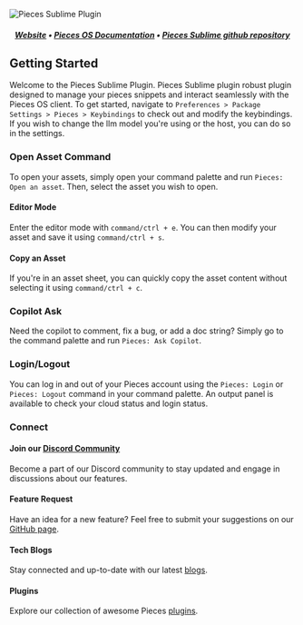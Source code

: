 ![Pieces Sublime Plugin](https://camo.githubusercontent.com/69c990240f877927146712d45be2f690085b9e45b4420736aa373917f8e0b2c8/68747470733a2f2f73746f726167652e676f6f676c65617069732e636f6d2f7069656365735f7374617469635f7265736f75726365732f7066645f77696b692f5049454345535f4d41494e5f4c4f474f5f57494b492e706e67)


##### <p align="center"> [Website](https://pieces.app/) • [Pieces OS Documentation](https://docs.pieces.app/) • [Pieces Sublime github repository](https://github.com/pieces-app/plugin_sublime)
</p>


## Getting Started

Welcome to the Pieces Sublime Plugin.
Pieces Sublime plugin robust plugin designed to manage your pieces snippets and interact seamlessly with the Pieces OS client.
To get started, navigate to `Preferences > Package Settings > Pieces > Keybindings` to check out and modify the keybindings. If you wish to change the llm model you're using or the host, you can do so in the settings.

### Open Asset Command

To open your assets, simply open your command palette and run `Pieces: Open an asset`. Then, select the asset you wish to open.

#### Editor Mode

Enter the editor mode with `command/ctrl + e`. You can then modify your asset and save it using `command/ctrl + s`.

#### Copy an Asset

If you're in an asset sheet, you can quickly copy the asset content without selecting it using `command/ctrl + c`.

### Copilot Ask

Need the copilot to comment, fix a bug, or add a doc string? Simply go to the command palette and run `Pieces: Ask Copilot`.

### Login/Logout

You can log in and out of your Pieces account using the `Pieces: Login` or `Pieces: Logout` command in your command palette. An output panel is available to check your cloud status and login status.


### Connect

#### Join our [Discord Community](https://discord.gg/getpieces)

Become a part of our Discord community to stay updated and engage in discussions about our features.

#### Feature Request

Have an idea for a new feature? Feel free to submit your suggestions on our [GitHub page](https://github.com/pieces-app/plugin_sublime/issues).

#### Tech Blogs

Stay connected and up-to-date with our latest [blogs](https://code.pieces.app/blog).

#### Plugins

Explore our collection of awesome Pieces [plugins](https://code.pieces.app/plugins).
